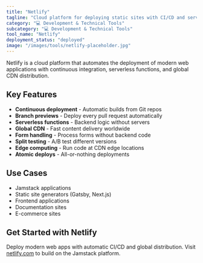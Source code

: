```yaml
---
title: "Netlify"
tagline: "Cloud platform for deploying static sites with CI/CD and serverless functions"
category: "💻 Development & Technical Tools"
subcategory: "💻 Development & Technical Tools"
tool_name: "Netlify"
deployment_status: "deployed"
image: "/images/tools/netlify-placeholder.jpg"
---
```

Netlify is a cloud platform that automates the deployment of modern web applications with continuous integration, serverless functions, and global CDN distribution.

## Key Features

- **Continuous deployment** - Automatic builds from Git repos
- **Branch previews** - Deploy every pull request automatically
- **Serverless functions** - Backend logic without servers
- **Global CDN** - Fast content delivery worldwide
- **Form handling** - Process forms without backend code
- **Split testing** - A/B test different versions
- **Edge computing** - Run code at CDN edge locations
- **Atomic deploys** - All-or-nothing deployments

## Use Cases

- Jamstack applications
- Static site generators (Gatsby, Next.js)
- Frontend applications
- Documentation sites
- E-commerce sites

## Get Started with Netlify

Deploy modern web apps with automatic CI/CD and global distribution. Visit [netlify.com](https://netlify.com) to build on the Jamstack platform.